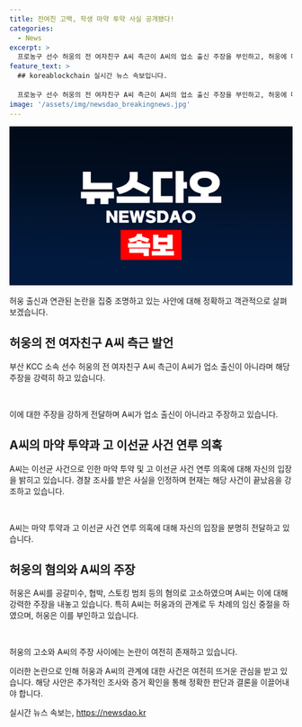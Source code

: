 ```yaml
---
title: 전여친 고백, 학생 마약 투약 사실 공개됐다!
categories:
  - News
excerpt: >
  프로농구 선수 허웅의 전 여자친구 A씨 측근이 A씨의 업소 출신 주장을 부인하고, 허웅에 대한 혐의를 제기했다. A씨는 마약 투약 및 고 이선균 사건 연루 의혹을 부인하며, 허웅과의 관련성을 부인했다. 그러나 허웅은 A씨를 공갈미수, 협박, 스토킹 범죄의 혐의로 고소하고, 임신 중절에 대한 강요를 주장하고 있다. A씨는 임신중절 후 3억원을 요구했지만, 허웅은 책임을 회피하고 있다고 주장했다.
feature_text: >
  ## koreablockchain 실시간 뉴스 속보입니다.

  프로농구 선수 허웅의 전 여자친구 A씨 측근이 A씨의 업소 출신 주장을 부인하고, 허웅에 대한 혐의를 제기했다. A씨는 마약 투약 및 고 이선균 사건 연루 의혹을 부인하며, 허웅과의 관련성을 부인했다. 그러나 허웅은 A씨를 공갈미수, 협박, 스토킹 범죄의 혐의로 고소하고, 임신 중절에 대한 강요를 주장하고 있다. A씨는 임신중절 후 3억원을 요구했지만, 허웅은 책임을 회피하고 있다고 주장했다.
image: '/assets/img/newsdao_breakingnews.jpg'
---
```


<p><img src="/assets/img/newsdao_breakingnews.jpg" alt="koreablockchain 속보" /></p>

<p>허웅 출신과 연관된 논란을 집중 조명하고 있는 사안에 대해 정확하고 객관적으로 살펴보겠습니다. </p>

<h2 data-ke-size="size26">허웅의 전 여자친구 A씨 측근 발언</h2>

<p>부산 KCC 소속 선수 허웅의 전 여자친구 A씨 측근이 A씨가 업소 출신이 아니라며 해당 주장을 강력히 하고 있습니다.</p>

<p data-ke-size="size16">&nbsp;</p>

<p>이에 대한 주장을 강하게 전달하며 A씨가 업소 출신이 아니라고 주장하고 있습니다.</p>

<h2 data-ke-size="size26">A씨의 마약 투약과 고 이선균 사건 연루 의혹</h2>

<p>A씨는 이선균 사건으로 인한 마약 투약 및 고 이선균 사건 연루 의혹에 대해 자신의 입장을 밝히고 있습니다. 경찰 조사를 받은 사실을 인정하며 현재는 해당 사건이 끝났음을 강조하고 있습니다.</p>

<p data-ke-size="size16">&nbsp;</p>

<p>A씨는 마약 투약과 고 이선균 사건 연루 의혹에 대해 자신의 입장을 분명히 전달하고 있습니다.</p>

<h2 data-ke-size="size26">허웅의 혐의와 A씨의 주장</h2>

<p>허웅은 A씨를 공갈미수, 협박, 스토킹 범죄 등의 혐의로 고소하였으며 A씨는 이에 대해 강력한 주장을 내놓고 있습니다. 특히 A씨는 허웅과의 관계로 두 차례의 임신 중절을 하였으며, 허웅은 이를 부인하고 있습니다.</p>

<p data-ke-size="size16">&nbsp;</p>

<p>허웅의 고소와 A씨의 주장 사이에는 논란이 여전히 존재하고 있습니다.</p>

<p>이러한 논란으로 인해 허웅과 A씨의 관계에 대한 사건은 여전히 뜨거운 관심을 받고 있습니다. 해당 사안은 추가적인 조사와 증거 확인을 통해 정확한 판단과 결론을 이끌어내야 합니다.</p>
실시간 뉴스 속보는, <a href="https://newsdao.kr" rel="dofollow">https://newsdao.kr</a>



